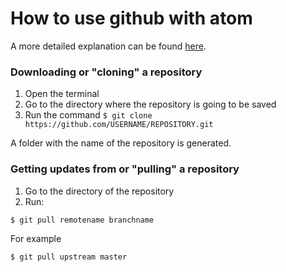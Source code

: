 # How to use github with atom

A more detailed explanation can be found [here](https://help.github.com/en/articles/fetching-a-remote "Fetching a remote").

### Downloading or "cloning" a repository

1. Open the terminal
2. Go to the directory where the repository is going to be saved
3. Run the command `$ git clone https://github.com/USERNAME/REPOSITORY.git`

A folder with the name of the repository is generated.

### Getting updates from or "pulling" a repository

1. Go to the directory of the repository
2. Run:
```
$ git pull remotename branchname
```

For example
```
$ git pull upstream master
```
